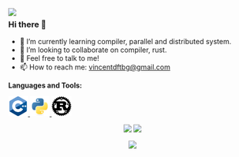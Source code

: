 <img align="right" width="600em" src="https://github-readme-stats.vercel.app/api?username=chosen-ox&show_icons=true&icon_color=CE1D2D&theme=shades-of-purple" />

### Hi there 👋
- 🌱 I’m currently learning compiler, parallel and distributed system.
- 👯 I’m looking to collaborate on compiler, rust.
- 💬 Feel free to talk to me!
- 📫 How to reach me: vincentdftbg@gmail.com


**Languages and Tools:**  
<p align="left"> 
<a href="https://cplusplus.com/" target="_blank" rel="noreferrer"> <img src="https://raw.githubusercontent.com/devicons/devicon/master/icons/cplusplus/cplusplus-original.svg" alt="cplusplus" width="40" height="40"/> </a>
<a href="https://www.python.org" target="_blank" rel="noreferrer">
<img src="https://raw.githubusercontent.com/devicons/devicon/master/icons/python/python-original.svg" alt="python" width="40" height="40"/> </a>
<a href="https://www.rust-lang.org" target="_blank" rel="noreferrer"> <img src="https://raw.githubusercontent.com/devicons/devicon/master/icons/rust/rust-plain.svg" alt="rust" width="40" height="40"/> </a> 
</p>



<p align="center"> 
<a> 
<img src="https://github-readme-streak-stats.herokuapp.com/?user=chosen-ox&theme=yeblu"/>
<img src="https://media.tenor.com/djaLJiqAxzIAAAAC/rust-lang-ferris.gif"/>
</a>
</p>

<p aligan="right">
<a>
<!-- <img src="https://media.tenor.com/djaLJiqAxzIAAAAC/rust-lang-ferris.gif"> -->
</a>
</p>

<p align="center"> 
<a> 
<img src="https://gpvc.arturio.dev/chosen-ox"/> 
</a>
</p>

